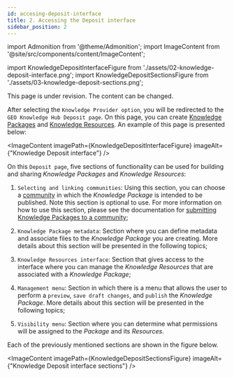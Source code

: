 ```yaml
---
id: accesing-deposit-interface
title: 2. Accessing the Deposit interface
sidebar_position: 2
---
```


import Admonition from '@theme/Admonition';
import ImageContent from '@site/src/components/content/ImageContent';

import KnowledgeDepositInterfaceFigure from './assets/02-knowledge-deposit-interface.png';
import KnowledgeDepositSectionsFigure from './assets/03-knowledge-deposit-sections.png';

<Admonition type="caution" icon="🚧" title="Page under revision">
    <p>This page is under revision. The content can be changed.</p>
</Admonition>

After selecting the `Knowledge Provider option`, you will be redirected to the `GEO Knowledge Hub Deposit page`. On this page, you can create [Knowledge Packages](../../../concepts/sharing-units/knowledge-packages.md) and [Knowledge Resources](../../../concepts/sharing-units/knowledge-resources.md). An example of this page is presented below:

<ImageContent
    imagePath={KnowledgeDepositInterfaceFigure}
    imageAlt={"Knowledge Deposit interface"}
/>

On this `Deposit page`, five sections of functionality can be used for building and sharing *Knowledge Packages* and *Knowledge Resources*:

1. `Selecting and linking communities`: Using this section, you can choose a [community](../../../concepts/communities.md) in which the *Knowledge Package* is intended to be published. Note this section is optional to use. For more information on how to use this section, please see the documentation for [submitting Knowledge Packages to a community](../linking/linking.md);

2. `Knowledge Package metadata`: Section where you can define metadata and associate files to the *Knowledge Package* you are creating. More details about this section will be presented in the following topics;

3. `Knowledge Resources interface`: Section that gives access to the interface where you can manage the *Knowledge Resources* that are associated with a *Knowledge Package*;

4. `Management menu`: Section in which there is a menu that allows the user to perform a `preview`, `save draft changes`, and `publish` the *Knowledge Package*. More details about this section will be presented in the following topics;

5. `Visibility menu`: Section where you can determine what permissions will be assigned to the *Package* and its *Resources*.

Each of the previously mentioned sections are shown in the figure below.

<ImageContent
    imagePath={KnowledgeDepositSectionsFigure}
    imageAlt={"Knowledge Deposit interface sections"}
/>
